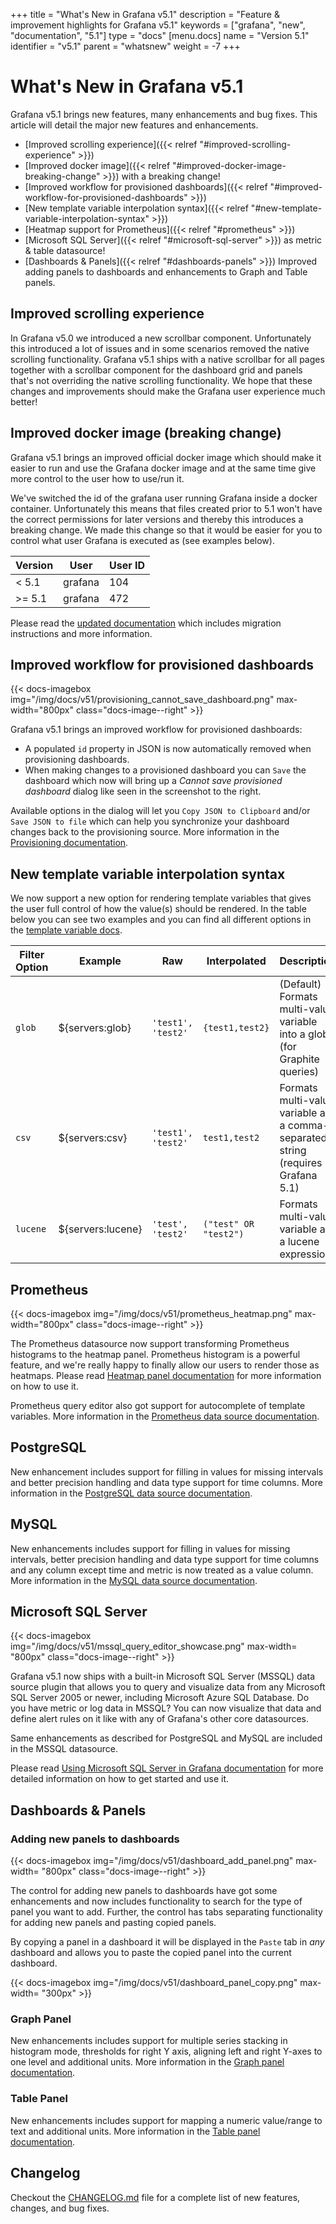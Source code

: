 +++
title = "What's New in Grafana v5.1"
description = "Feature & improvement highlights for Grafana v5.1"
keywords = ["grafana", "new", "documentation", "5.1"]
type = "docs"
[menu.docs]
name = "Version 5.1"
identifier = "v5.1"
parent = "whatsnew"
weight = -7
+++

# What's New in Grafana v5.1

Grafana v5.1 brings new features, many enhancements and bug fixes. This article will detail the major new features and enhancements.

* [Improved scrolling experience]({{< relref "#improved-scrolling-experience" >}})
* [Improved docker image]({{< relref "#improved-docker-image-breaking-change" >}}) with a breaking change!
* [Improved workflow for provisioned dashboards]({{< relref "#improved-workflow-for-provisioned-dashboards" >}})
* [New template variable interpolation syntax]({{< relref "#new-template-variable-interpolation-syntax" >}})
* [Heatmap support for Prometheus]({{< relref "#prometheus" >}})
* [Microsoft SQL Server]({{< relref "#microsoft-sql-server" >}}) as metric & table datasource!
* [Dashboards & Panels]({{< relref "#dashboards-panels" >}}) Improved adding panels to dashboards and enhancements to Graph and Table panels.

## Improved scrolling experience

In Grafana v5.0 we introduced a new scrollbar component. Unfortunately this introduced a lot of issues and in some scenarios removed
the native scrolling functionality. Grafana v5.1 ships with a native scrollbar for all pages together with a scrollbar component for
the dashboard grid and panels that's not overriding the native scrolling functionality. We hope that these changes and improvements should
make the Grafana user experience much better!

## Improved docker image (breaking change)

Grafana v5.1 brings an improved official docker image which should make it easier to run and use the Grafana docker image and at the same time give more control to the user how to use/run it.

We've switched the id of the grafana user running Grafana inside a docker container. Unfortunately this means that files created prior to 5.1 won't have the correct permissions for later versions and thereby this introduces a breaking change.
We made this change so that it would be easier for you to control what user Grafana is executed as (see examples below).

Version | User    | User ID
--------|---------|---------
< 5.1   | grafana | 104
>= 5.1  | grafana | 472

Please read the [updated documentation](/installation/docker/#migration-from-a-previous-version-of-the-docker-container-to-5-1-or-later) which includes migration instructions and more information.

## Improved workflow for provisioned dashboards

{{< docs-imagebox img="/img/docs/v51/provisioning_cannot_save_dashboard.png" max-width="800px" class="docs-image--right" >}}

Grafana v5.1 brings an improved workflow for provisioned dashboards:

* A populated `id` property in JSON is now automatically removed when provisioning dashboards.
* When making changes to a provisioned dashboard you can `Save` the dashboard which now will bring up a *Cannot save provisioned dashboard* dialog like seen in the screenshot to the right.


Available options in the dialog will let you `Copy JSON to Clipboard` and/or `Save JSON to file` which can help you synchronize your dashboard changes back to the provisioning source.
More information in the [Provisioning documentation](/features/datasources/prometheus/).

<div class="clearfix"></div>

## New template variable interpolation syntax

We now support a new option for rendering template variables that gives the user full control of how the value(s) should be rendered. In the table below you can see two examples and you can find all different options in the [template variable docs](http://docs.grafana.org/reference/templating/#advanced-formatting-options).

Filter Option | Example | Raw | Interpolated | Description
------------ | ------------- | ------------- | -------------  | -------------
`glob` | ${servers:glob} |  `'test1', 'test2'` | `{test1,test2}` | (Default) Formats multi-value variable into a glob (for Graphite queries)
`csv`| ${servers:csv} |  `'test1', 'test2'` | `test1,test2` | Formats multi-value variable as a comma-separated string (requires Grafana 5.1)
`lucene`| ${servers:lucene} | `'test', 'test2'` | `("test" OR "test2")` | Formats multi-value variable as a lucene expression.


## Prometheus

{{< docs-imagebox img="/img/docs/v51/prometheus_heatmap.png" max-width="800px" class="docs-image--right" >}}

The Prometheus datasource now support transforming Prometheus histograms to the heatmap panel. Prometheus histogram is a powerful feature, and we're
really happy to finally allow our users to render those as heatmaps. Please read [Heatmap panel documentation](/features/panels/heatmap/#pre-bucketed-data)
for more information on how to use it.

Prometheus query editor also got support for autocomplete of template variables. More information in the [Prometheus data source documentation](/features/datasources/prometheus/).

<div class="clearfix"></div>

## PostgreSQL

New enhancement includes support for filling in values for missing intervals and better precision handling and data type support for time columns. More information in the [PostgreSQL data source documentation](/features/datasources/postgres/#time-series-queries).

## MySQL

New enhancements includes support for filling in values for missing intervals, better precision handling and data type support for time columns and any column except time and metric is now treated as a value column. More information in the [MySQL data source documentation](/features/datasources/mysql/#time-series-queries).

## Microsoft SQL Server

{{< docs-imagebox img="/img/docs/v51/mssql_query_editor_showcase.png"  max-width= "800px" class="docs-image--right" >}}

Grafana v5.1 now ships with a built-in Microsoft SQL Server (MSSQL) data source plugin that allows you to query and visualize data from any
Microsoft SQL Server 2005 or newer, including Microsoft Azure SQL Database. Do you have metric or log data in MSSQL? You can now visualize
that data and define alert rules on it like with any of Grafana's other core datasources.

Same enhancements as described for PostgreSQL and MySQL are included in the MSSQL datasource.

Please read [Using Microsoft SQL Server in Grafana documentation](/features/datasources/mssql/) for more detailed information on how to get started and use it.

<div class="clearfix"></div>

## Dashboards & Panels

### Adding new panels to dashboards

{{< docs-imagebox img="/img/docs/v51/dashboard_add_panel.png"  max-width= "800px" class="docs-image--right" >}}

The control for adding new panels to dashboards have got some enhancements and now includes functionality to search for the type of panel
you want to add. Further, the control has tabs separating functionality for adding new panels and pasting
copied panels.

By copying a panel in a dashboard it will be displayed in the `Paste` tab in *any* dashboard and allows you to paste the
copied panel into the current dashboard.

{{< docs-imagebox img="/img/docs/v51/dashboard_panel_copy.png"  max-width= "300px" >}}

<div class="clearfix"></div>

### Graph Panel

New enhancements includes support for multiple series stacking in histogram mode, thresholds for right Y axis, aligning left and right Y-axes to one level and additional units. More information in the [Graph panel documentation](/features/panels/graph/).

### Table Panel

New enhancements includes support for mapping a numeric value/range to text and additional units. More information in the [Table panel documentation](/features/panels/table_panel/#string).

## Changelog

Checkout the [CHANGELOG.md](https://github.com/grafana/grafana/blob/master/CHANGELOG.md) file for a complete list
of new features, changes, and bug fixes.